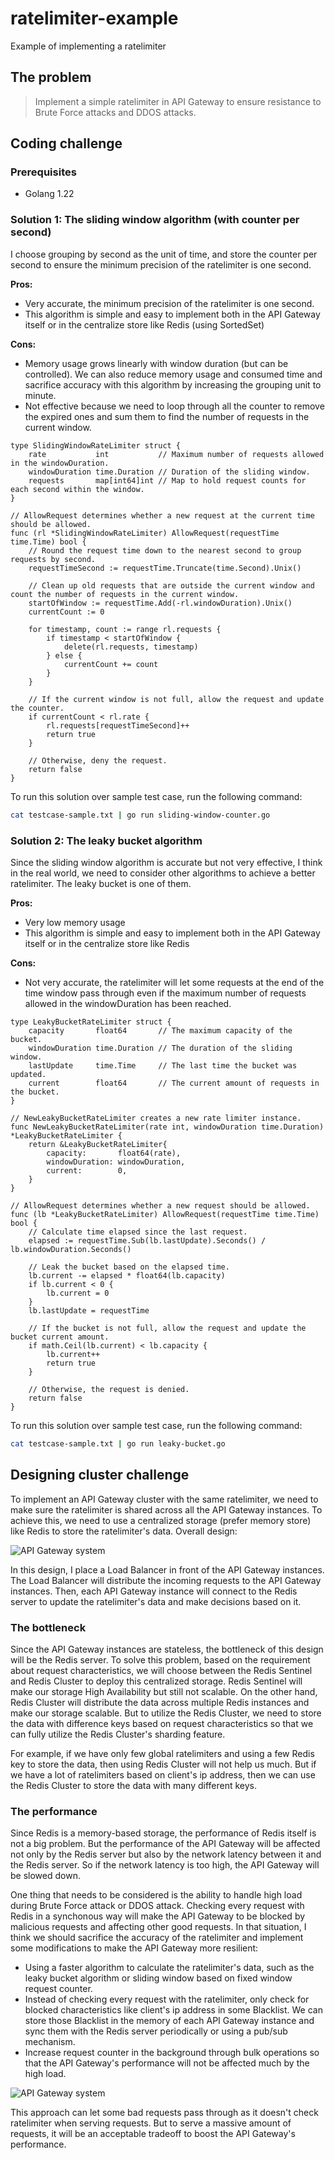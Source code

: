 # ratelimiter-example

Example of implementing a ratelimiter

## The problem

> Implement a simple ratelimiter in API Gateway to ensure resistance to Brute Force attacks and DDOS attacks.

## Coding challenge

### Prerequisites

- Golang 1.22

### Solution 1: The sliding window algorithm (with counter per second)

I choose grouping by second as the unit of time, and store the counter per second to ensure the minimum precision of the ratelimiter is one second.

**Pros:**

- Very accurate, the minimum precision of the ratelimiter is one second.
- This algorithm is simple and easy to implement both in the API Gateway itself or in the centralize store like Redis (using SortedSet)

**Cons:**

- Memory usage grows linearly with window duration (but can be controlled). We can also reduce memory usage and consumed time and sacrifice accuracy with this algorithm by increasing the grouping unit to minute.
- Not effective because we need to loop through all the counter to remove the expired ones and sum them to find the number of requests in the current window.

```golang
type SlidingWindowRateLimiter struct {
	rate           int           // Maximum number of requests allowed in the windowDuration.
	windowDuration time.Duration // Duration of the sliding window.
	requests       map[int64]int // Map to hold request counts for each second within the window.
}

// AllowRequest determines whether a new request at the current time should be allowed.
func (rl *SlidingWindowRateLimiter) AllowRequest(requestTime time.Time) bool {
	// Round the request time down to the nearest second to group requests by second.
	requestTimeSecond := requestTime.Truncate(time.Second).Unix()

	// Clean up old requests that are outside the current window and count the number of requests in the current window.
	startOfWindow := requestTime.Add(-rl.windowDuration).Unix()
	currentCount := 0

	for timestamp, count := range rl.requests {
		if timestamp < startOfWindow {
			delete(rl.requests, timestamp)
		} else {
			currentCount += count
		}
	}

	// If the current window is not full, allow the request and update the counter.
	if currentCount < rl.rate {
		rl.requests[requestTimeSecond]++
		return true
	}

	// Otherwise, deny the request.
	return false
}
```

To run this solution over sample test case, run the following command:

```bash
cat testcase-sample.txt | go run sliding-window-counter.go
```

### Solution 2: The leaky bucket algorithm

Since the sliding window algorithm is accurate but not very effective, I think in the real world, we need to consider other algorithms to achieve a better ratelimiter. The leaky bucket is one of them.

**Pros:**

- Very low memory usage
- This algorithm is simple and easy to implement both in the API Gateway itself or in the centralize store like Redis

**Cons:**

- Not very accurate, the ratelimiter will let some requests at the end of the time window pass through even if the maximum number of requests allowed in the windowDuration has been reached.

```golang
type LeakyBucketRateLimiter struct {
	capacity       float64       // The maximum capacity of the bucket.
	windowDuration time.Duration // The duration of the sliding window.
	lastUpdate     time.Time     // The last time the bucket was updated.
	current        float64       // The current amount of requests in the bucket.
}

// NewLeakyBucketRateLimiter creates a new rate limiter instance.
func NewLeakyBucketRateLimiter(rate int, windowDuration time.Duration) *LeakyBucketRateLimiter {
	return &LeakyBucketRateLimiter{
		capacity:       float64(rate),
		windowDuration: windowDuration,
		current:        0,
	}
}

// AllowRequest determines whether a new request should be allowed.
func (lb *LeakyBucketRateLimiter) AllowRequest(requestTime time.Time) bool {
	// Calculate time elapsed since the last request.
	elapsed := requestTime.Sub(lb.lastUpdate).Seconds() / lb.windowDuration.Seconds()

	// Leak the bucket based on the elapsed time.
	lb.current -= elapsed * float64(lb.capacity)
	if lb.current < 0 {
		lb.current = 0
	}
	lb.lastUpdate = requestTime

	// If the bucket is not full, allow the request and update the bucket current amount.
	if math.Ceil(lb.current) < lb.capacity {
		lb.current++
		return true
	}

	// Otherwise, the request is denied.
	return false
}
```

To run this solution over sample test case, run the following command:

```bash
cat testcase-sample.txt | go run leaky-bucket.go
```

## Designing cluster challenge

To implement an API Gateway cluster with the same ratelimiter, we need to make sure the ratelimiter is shared across all the API Gateway instances. To achieve this, we need to use a centralized storage (prefer memory store) like Redis to store the ratelimiter's data. Overall design:

![API Gateway system](ratelimiter.png)

In this design, I place a Load Balancer in front of the API Gateway instances. The Load Balancer will distribute the incoming requests to the API Gateway instances. Then, each API Gateway instance will connect to the Redis server to update the ratelimiter's data and make decisions based on it.

### The bottleneck

Since the API Gateway instances are stateless, the bottleneck of this design will be the Redis server. To solve this problem, based on the requirement about request characteristics, we will choose between the Redis Sentinel and Redis Cluster to deploy this centralized storage. Redis Sentinel will make our storage High Availability but still not scalable. On the other hand, Redis Cluster will distribute the data across multiple Redis instances and make our storage scalable. But to utilize the Redis Cluster, we need to store the data with difference keys based on request characteristics so that we can fully utilize the Redis Cluster's sharding feature.

For example, if we have only few global ratelimiters and using a few Redis key to store the data, then using Redis Cluster will not help us much. But if we have a lot of ratelimiters based on client's ip address, then we can use the Redis Cluster to store the data with many different keys.

### The performance

Since Redis is a memory-based storage, the performance of Redis itself is not a big problem. But the performance of the API Gateway will be affected not only by the Redis server but also by the network latency between it and the Redis server. So if the network latency is too high, the API Gateway will be slowed down.

One thing that needs to be considered is the ability to handle high load during Brute Force attack or DDOS attack. Checking every request with Redis in a synchonous way will make the API Gateway to be blocked by malicious requests and affecting other good requests. In that situation, I think we should sacrifice the accuracy of the ratelimiter and implement some modifications to make the API Gateway more resilient:

- Using a faster algorithm to calculate the ratelimiter's data, such as the leaky bucket algorithm or sliding window based on fixed window request counter.
- Instead of checking every request with the ratelimiter, only check for blocked characteristics like client's ip address in some Blacklist. We can store those Blacklist in the memory of each API Gateway instance and sync them with the Redis server periodically or using a pub/sub mechanism.
- Increase request counter in the background through bulk operations so that the API Gateway's performance will not be affected much by the high load.

![API Gateway system](ratelimiter-blacklist.png)

This approach can let some bad requests pass through as it doesn't check ratelimiter when serving requests. But to serve a massive amount of requests, it will be an acceptable tradeoff to boost the API Gateway's performance.